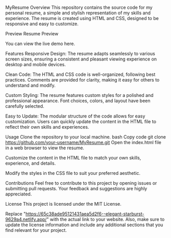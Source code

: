 MyResume
Overview
This repository contains the source code for my personal resume, a simple and stylish representation of my skills and experience. The resume is created using HTML and CSS, designed to be responsive and easy to customize.

Preview
Resume Preview

You can view the live demo here.

Features
Responsive Design: The resume adapts seamlessly to various screen sizes, ensuring a consistent and pleasant viewing experience on desktop and mobile devices.

Clean Code: The HTML and CSS code is well-organized, following best practices. Comments are provided for clarity, making it easy for others to understand and modify.

Custom Styling: The resume features custom styles for a polished and professional appearance. Font choices, colors, and layout have been carefully selected.

Easy to Update: The modular structure of the code allows for easy customization. Users can quickly update the content in the HTML file to reflect their own skills and experiences.

Usage
Clone the repository to your local machine.
bash
Copy code
git clone https://github.com/your-username/MyResume.git
Open the index.html file in a web browser to view the resume.

Customize the content in the HTML file to match your own skills, experience, and details.

Modify the styles in the CSS file to suit your preferred aesthetic.

Contributions
Feel free to contribute to this project by opening issues or submitting pull requests. Your feedback and suggestions are highly appreciated.

License
This project is licensed under the MIT License.

Replace "https://65c38ade95121431aea5d2f6--elegant-starburst-9629a4.netlify.app/" with the actual link to your website. Also, make sure to update the license information and include any additional sections that you find relevant for your project.
